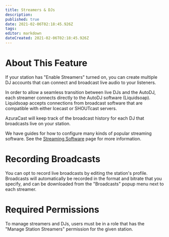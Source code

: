```yaml
---
title: Streamers & DJs
description: 
published: true
date: 2021-02-06T02:18:45.926Z
tags: 
editor: markdown
dateCreated: 2021-02-06T02:18:45.926Z
---
```


# About This Feature

If your station has "Enable Streamers" turned on, you can create multiple DJ accounts that can connect and broadcast live audio to your listeners.

In order to allow a seamless transition between live DJs and the AutoDJ, each streamer connects directly to the AutoDJ software (Liquidsoap). Liquidsoap accepts connections from broadcast software that are compatible with either Icecast or SHOUTcast servers.

AzuraCast will keep track of the broadcast history for each DJ that broadcasts live on your station.

We have guides for how to configure many kinds of popular streaming software. See the [Streaming Software](/en/user-guide/streamers-and-djs/streaming-software) page for more information.

# Recording Broadcasts

You can opt to record live broadcasts by editing the station's profile. Broadcasts will automatically be recorded in the format and bitrate that you specify, and can be downloaded from the "Broadcasts" popup menu next to each streamer.

# Required Permissions

To manage streamers and DJs, users must be in a role that has the "Manage Station Streamers" permission for the given station.